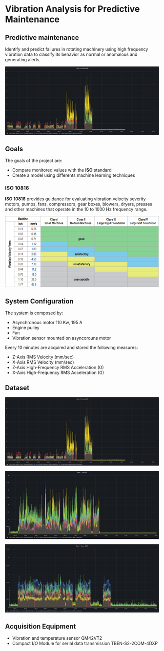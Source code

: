 # Vibration Analysis for Predictive Maintenance
## Predictive maintenance
Identify and predict failures in rotating machinery using high frequency vibration data to classify its behavior as normal or anomalous and generating alerts.

![dryer_3_down](docs/dryer_3_down.png)

## Goals
The goals of the project are: 

- Compare monitored values with the **ISO** standard
- Create a model using differents machine learning techniques

### ISO 10816
**ISO 10816** provides guidance for evaluating vibration velocity severity motors, pumps, fans, compressors, gear boxes, blowers, dryers, presses and other machines that operate in the 10 to 1000 Hz frequency range.

![iso10816](docs/iso10816.png)

## System Configuration
The system is composed by:
- Asynchronous motor 110 Kw, 195 A
- Engine pulley
- Fan
- Vibration sensor mounted on asyncorouns motor


Every 10 minutes are acquired and stored the following measures:
- Z-Axis RMS Velocity (mm/sec)
- X-Axis RMS Velocity (mm/sec)
- Z-Axis High-Frequency RMS Acceleration (G)
- X-Axis High-Frequency RMS Acceleration (G)


## Dataset

![dryer_3_down](docs/dryer_3_down.png)

![dryer_1_up](docs/dryer_1_up.png)

![dryer_1_down](docs/dryer_1_down.png)



## Acquisition Equipment

+ Vibration and temperature sensor QM42VT2
+ Compact I/O Module for serial data transmission TBEN-S2-2COM-4DXP
